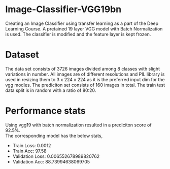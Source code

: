 # Image-Classifier-VGG19bn
Creating an Image Classifier using transfer learning as a part of the Deep Learning Course.
A pretained 19 layer VGG model with Batch Normalization is used.
The classifier is modified and the feature layer is kept frozen.

# Dataset
The data set consists of 3726 images divided among 8 classes with slight variations in number. All images are of different resolutions and PIL library is used in resizing them to 3 x 224 x 224 as it is the preferred input dim for the vgg modles. The prediciton set consists of 160 images in total. The train test data split is in random with a ratio of 80:20.

# Performance stats
Using vgg19 with batch normalization resulted in a prediciton score of 92.5%.  
The corresponding model has the below stats,
 * Train Loss: 0.0012  
 * Train Acc: 97.58
 * Validation Loss:  0.006552678989820762  
 * Validation Acc:  88.73994638069705
